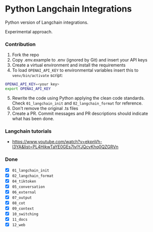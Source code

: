 # Python Langchain Integrations
Python version of Langchain integrations.

Experimental approach.


### Contribution
1. Fork the repo
2. Copy .env.example to .env (ignored by Git) and insert your API keys
3. Create a virtual environment and install the requirements
4. To load `OPENAI_API_KEY` to environmental variables insert this to `venv/bin/activate` script:
```bash
OPENAI_API_KEY=<your key>
export OPENAI_API_KEY
```
5. Rewrite the code using Python applying the clean code standards. Check `01_langchain_init` and `02_langchain_format` for reference.
6. Don't remove the original .ts files
7. Create a PR. Commit messages and PR descriptions should indicate what has been done.

### Langchain tutorials
- https://www.youtube.com/watch?v=ekpnVh-l3YA&list=PL4HikwTaYE0GEs7lvlYJQcvKhq0QZGRVn

### Done
- [x] `01_langchain_init`
- [x] `02_langchain_format`
- [x] `04_tiktoken`
- [x] `05_conversation`
- [x] `06_external`
- [x] `07_output`
- [x] `08_cot`
- [x] `09_context`
- [x] `10_switching`
- [x] `11_docs`
- [x] `12_web`
